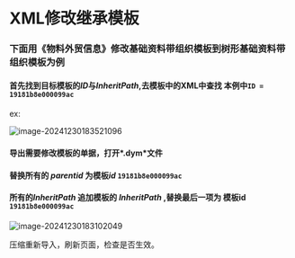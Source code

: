 # XML修改继承模板

### 下面用《物料外贸信息》修改**基础资料带组织模板**到**树形基础资料带组织模板为例**

####  首先找到目标模板的*ID*与*InheritPath*,去模板中的XML中查找  本例中`ID = 19181b8e000099ac`

ex:

![image-20241230183521096](https://s2.loli.net/2024/12/30/39qcQxBLEPjU5kN.png)

####  导出需要修改模板的单据，打开*.dym*文件

####  替换所有的 *parentid* 为模板*id* `19181b8e000099ac`
#### 所有的*InheritPath* 追加模板的 *InheritPath* ,替换最后一项为 模板id `19181b8e000099ac`

![image-20241230183102049](https://s2.loli.net/2024/12/30/QEtmcUuKTR1Zjvq.png)

压缩重新导入，刷新页面，检查是否生效。